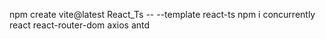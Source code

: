 npm create vite@latest React_Ts -- --template react-ts
npm i
concurrently
react
react-router-dom
axios
antd